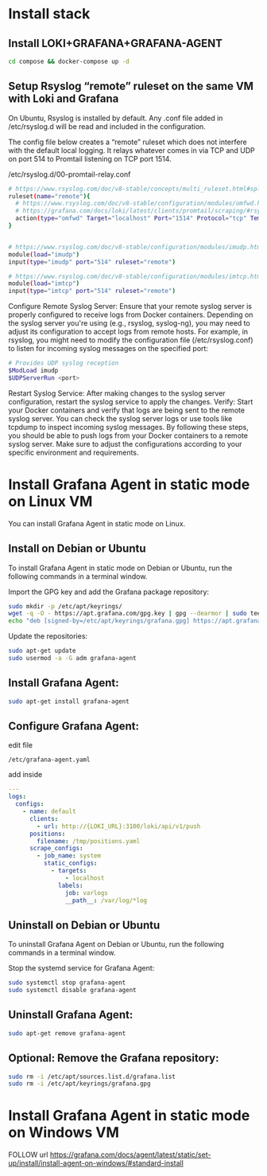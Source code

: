 # Install stack

## Install LOKI+GRAFANA+GRAFANA-AGENT

```bash
cd compose && docker-compose up -d
```
## Setup Rsyslog “remote” ruleset on the same VM with Loki and Grafana
On Ubuntu, Rsyslog is installed by default. Any .conf file added in /etc/rsyslog.d will be read and included in the configuration.

The config file below creates a “remote” ruleset which does not interfere with the default local logging. It relays whatever comes in via TCP and UDP on port 514 to Promtail listening on TCP port 1514.

/etc/rsyslog.d/00-promtail-relay.conf
```bash
# https://www.rsyslog.com/doc/v8-stable/concepts/multi_ruleset.html#split-local-and-remote-logging
ruleset(name="remote"){
  # https://www.rsyslog.com/doc/v8-stable/configuration/modules/omfwd.html
  # https://grafana.com/docs/loki/latest/clients/promtail/scraping/#rsyslog-output-configuration
  action(type="omfwd" Target="localhost" Port="1514" Protocol="tcp" Template="RSYSLOG_SyslogProtocol23Format" TCP_Framing="octet-counted")
}


# https://www.rsyslog.com/doc/v8-stable/configuration/modules/imudp.html
module(load="imudp")
input(type="imudp" port="514" ruleset="remote")

# https://www.rsyslog.com/doc/v8-stable/configuration/modules/imtcp.html
module(load="imtcp")
input(type="imtcp" port="514" ruleset="remote")
```

Configure Remote Syslog Server: Ensure that your remote syslog server is properly configured to receive logs from Docker containers. Depending on the syslog server you're using (e.g., rsyslog, syslog-ng), you may need to adjust its configuration to accept logs from remote hosts.
For example, in rsyslog, you might need to modify the configuration file (/etc/rsyslog.conf) to listen for incoming syslog messages on the specified port:

```bash
# Provides UDP syslog reception
$ModLoad imudp
$UDPServerRun <port>
```
Restart Syslog Service: After making changes to the syslog server configuration, restart the syslog service to apply the changes.
Verify: Start your Docker containers and verify that logs are being sent to the remote syslog server. You can check the syslog server logs or use tools like tcpdump to inspect incoming syslog messages.
By following these steps, you should be able to push logs from your Docker containers to a remote syslog server. Make sure to adjust the configurations according to your specific environment and requirements.



# Install Grafana Agent in static mode on Linux VM

You can install Grafana Agent in static mode on Linux.

## Install on Debian or Ubuntu

To install Grafana Agent in static mode on Debian or Ubuntu, run the following commands in a terminal window.

Import the GPG key and add the Grafana package repository:

```bash
sudo mkdir -p /etc/apt/keyrings/
wget -q -O - https://apt.grafana.com/gpg.key | gpg --dearmor | sudo tee /etc/apt/keyrings/grafana.gpg > /dev/null
echo "deb [signed-by=/etc/apt/keyrings/grafana.gpg] https://apt.grafana.com stable main" | sudo tee /etc/apt/sources.list.d/grafana.list
```

Update the repositories:

```bash
sudo apt-get update
sudo usermod -a -G adm grafana-agent
```

## Install Grafana Agent:

```bash
sudo apt-get install grafana-agent
```

## Configure Grafana Agent:

edit file

```
/etc/grafana-agent.yaml
```

add inside

```yml
---
logs:
  configs:
    - name: default
      clients:
        - url: http://{LOKI_URL}:3100/loki/api/v1/push
      positions:
        filename: /tmp/positions.yaml
      scrape_configs:
        - job_name: system
          static_configs:
            - targets:
                - localhost
              labels:
                job: varlogs
                __path__: /var/log/*log
```

## Uninstall on Debian or Ubuntu

To uninstall Grafana Agent on Debian or Ubuntu, run the following commands in a terminal window.

Stop the systemd service for Grafana Agent:

```bash
sudo systemctl stop grafana-agent
sudo systemctl disable grafana-agent
```

## Uninstall Grafana Agent:

```bash
sudo apt-get remove grafana-agent
```

## Optional: Remove the Grafana repository:

```bash
sudo rm -i /etc/apt/sources.list.d/grafana.list
sudo rm -i /etc/apt/keyrings/grafana.gpg
```

# Install Grafana Agent in static mode on Windows VM

FOLLOW url
https://grafana.com/docs/agent/latest/static/set-up/install/install-agent-on-windows/#standard-install
